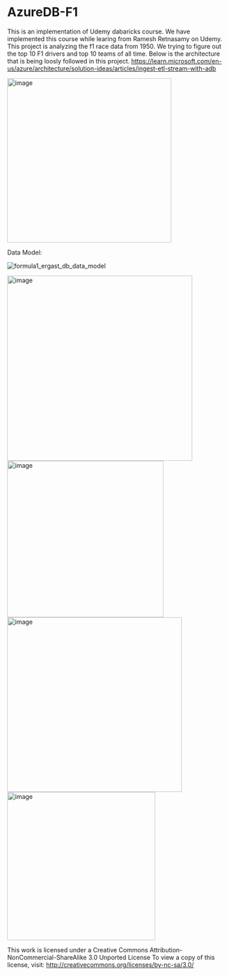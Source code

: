 # AzureDB-F1

This is an implementation of Udemy dabaricks course. We have implemented this course while learing from Ramesh Retnasamy on Udemy. 
This project is analyzing the f1 race data from 1950. We trying to figure out the top 10 F1 drivers and top 10 teams of all time.
Below is the architecture that is being loosly followed in this project.
https://learn.microsoft.com/en-us/azure/architecture/solution-ideas/articles/ingest-etl-stream-with-adb

<img width="377" alt="image" src="https://github.com/user-attachments/assets/9ea614d5-7964-42e6-a1f3-150fc9d7d8ca">

Data Model:

![formula1_ergast_db_data_model](https://github.com/user-attachments/assets/c7354298-734c-48bd-aa3b-bd25708aa57c)


<img width="425" alt="image" src="https://github.com/user-attachments/assets/6470af88-156d-43a6-88f4-41634cbb8b95">

<img width="359" alt="image" src="https://github.com/user-attachments/assets/97d44b9d-22a1-43b2-9c52-a18b2e00db44">

<img width="401" alt="image" src="https://github.com/user-attachments/assets/29825c00-1722-492c-bd6d-d9b60b7ba474">

<img width="340" alt="image" src="https://github.com/user-attachments/assets/5dc33475-0611-4aa0-b351-fc32f4640967">



This work is licensed under a Creative Commons Attribution-NonCommercial-ShareAlike 3.0 Unported License
To view a copy of this license, visit: http://creativecommons.org/licenses/by-nc-sa/3.0/

